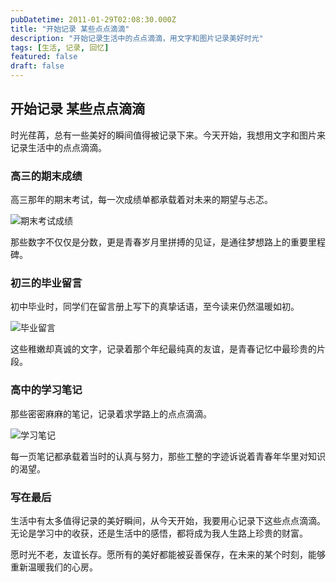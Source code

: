 ```yaml
---
pubDatetime: 2011-01-29T02:08:30.000Z
title: "开始记录 某些点点滴滴"
description: "开始记录生活中的点点滴滴，用文字和图片记录美好时光"
tags: [生活, 记录, 回忆]
featured: false
draft: false
---
```


## 开始记录 某些点点滴滴

时光荏苒，总有一些美好的瞬间值得被记录下来。今天开始，我想用文字和图片来记录生活中的点点滴滴。

### 高三的期末成绩

高三那年的期末考试，每一次成绩单都承载着对未来的期望与忐忑。

![期末考试成绩](/images/qimokaoshi.jpg)

那些数字不仅仅是分数，更是青春岁月里拼搏的见证，是通往梦想路上的重要里程碑。

### 初三的毕业留言

初中毕业时，同学们在留言册上写下的真挚话语，至今读来仍然温暖如初。

![毕业留言](/images/biyeliuyan.jpg)

这些稚嫩却真诚的文字，记录着那个年纪最纯真的友谊，是青春记忆中最珍贵的片段。

### 高中的学习笔记

那些密密麻麻的笔记，记录着求学路上的点点滴滴。

![学习笔记](/images/xuexibiji.jpg)

每一页笔记都承载着当时的认真与努力，那些工整的字迹诉说着青春年华里对知识的渴望。

### 写在最后

生活中有太多值得记录的美好瞬间，从今天开始，我要用心记录下这些点点滴滴。无论是学习中的收获，还是生活中的感悟，都将成为我人生路上珍贵的财富。

愿时光不老，友谊长存。愿所有的美好都能被妥善保存，在未来的某个时刻，能够重新温暖我们的心房。